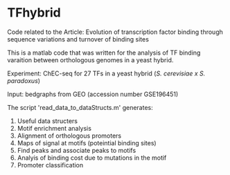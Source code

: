 # TFhybrid
Code related to the Article: Evolution of transcription factor binding through sequence variations and turnover of binding sites

This is a matlab code that was written for the analysis of TF binding varaition between orthologous genomes in a yeast hybrid.

Experiment: ChEC-seq for 27 TFs in a yeast hybrid (*S. cerevisiae x S. paradoxus*)

Input: bedgraphs from GEO (accession number GSE196451)

The script 'read_data_to_dataStructs.m' generates:
1. Useful data structers
2. Motif enrichment analysis
3. Alignment of orthologous promoters
4. Maps of signal at motifs (poteintial binding sites)
5. Find peaks and associate peaks to motifs
6. Analyis of binding cost due to mutations in the motif
7. Promoter classification
